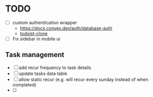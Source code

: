 # TODO

- [ ] custom authentication wrapper
  - <https://docs.convex.dev/auth/database-auth>
  - [todoist-clone](https://github.com/kulkarniankita/todoist-clone-todovex/blob/main/convex/authAdapter.ts)
- [ ] Fix sidebar in mobile ui

## Task management

- [ ] add recur frequency to task details
- [ ] update tasks data table
- [ ] allow static recur (e.g. will recur every sunday instead of when completed)
- [ ]
